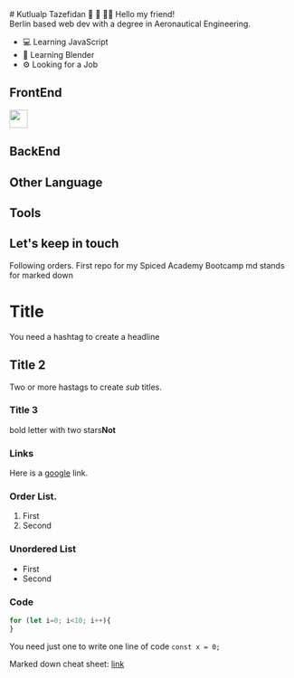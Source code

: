 <base target="_blank">
# Kutlualp Tazefidan 🧞 🍦 👨‍🔬
Hello my friend! <br>
Berlin based web dev with a degree in Aeronautical Engineering.

* 💻 Learning JavaScript
* 🎨 Learning Blender
* ⚙️ Looking for a Job 

## FrontEnd

[<img height="32" width="32" src="https://cdn.simpleicons.org/javascript/f7df1e">](https://www.javascript.com/)

## BackEnd

## Other Language

## Tools

## Let's keep in touch


Following orders.
First repo for my Spiced Academy Bootcamp
md stands for marked down

# Title 
You need a hashtag to create a headline

## Title 2
Two or more hastags to create *sub* titles. 

### Title 3
bold letter with two stars**Not**

### Links
Here is a [google](https://9gag.com/) link.

### Order List.
1. First
2. Second

### Unordered List
- First 
- Second

### Code
```js
for (let i=0; i<10; i++){
}
```

You need just one to write one line of code
`const x = 0;`

Marked down cheat sheet: [link](https://www.markdownguide.org/cheat-sheet/)

